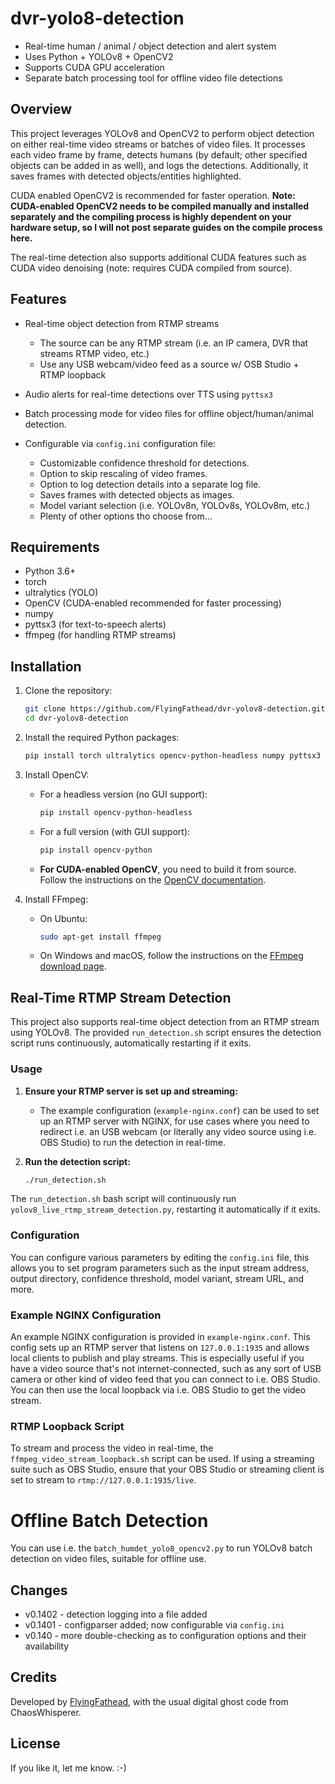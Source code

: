 # dvr-yolo8-detection

- Real-time human / animal / object detection and alert system
- Uses Python + YOLOv8 + OpenCV2
- Supports CUDA GPU acceleration
- Separate batch processing tool for offline video file detections

## Overview

This project leverages YOLOv8 and OpenCV2 to perform object detection on either real-time video streams or batches of video files. It processes each video frame by frame, detects humans (by default; other specified objects can be added in as well), and logs the detections. Additionally, it saves frames with detected objects/entities highlighted.

CUDA enabled OpenCV2 is recommended for faster operation. **Note: CUDA-enabled OpenCV2 needs to be compiled manually and installed separately and the compiling process is highly dependent on your hardware setup, so I will not post separate guides on the compile process here.**

The real-time detection also supports additional CUDA features such as CUDA video denoising (note: requires CUDA compiled from source).

## Features

- Real-time object detection from RTMP streams
   - The source can be any RTMP stream (i.e. an IP camera, DVR that streams RTMP video, etc.)
   - Use any USB webcam/video feed as a source w/ OSB Studio + RTMP loopback
- Audio alerts for real-time detections over TTS using `pyttsx3`   
- Batch processing mode for video files for offline object/human/animal detection.

- Configurable via `config.ini` configuration file:
   - Customizable confidence threshold for detections.
   - Option to skip rescaling of video frames.
   - Option to log detection details into a separate log file.
   - Saves frames with detected objects as images.
   - Model variant selection (i.e. YOLOv8n, YOLOv8s, YOLOv8m, etc.)
   - Plenty of other options tho choose from...

## Requirements

- Python 3.6+
- torch
- ultralytics (YOLO)
- OpenCV (CUDA-enabled recommended for faster processing)
- numpy
- pyttsx3 (for text-to-speech alerts)
- ffmpeg (for handling RTMP streams)

## Installation

1. Clone the repository:

   ```bash
   git clone https://github.com/FlyingFathead/dvr-yolov8-detection.git
   cd dvr-yolov8-detection
   ```

2. Install the required Python packages:

   ```bash
   pip install torch ultralytics opencv-python-headless numpy pyttsx3 configparser
   ```

3. Install OpenCV:
   - For a headless version (no GUI support):
     ```bash
     pip install opencv-python-headless
     ```
   - For a full version (with GUI support):
     ```bash
     pip install opencv-python
     ```
   - **For CUDA-enabled OpenCV**, you need to build it from source. Follow the instructions on the [OpenCV documentation](https://docs.opencv.org/master/d6/d15/tutorial_building_tegra_cuda.html).

4. Install FFmpeg:
   - On Ubuntu:
     ```bash
     sudo apt-get install ffmpeg
     ```
   - On Windows and macOS, follow the instructions on the [FFmpeg download page](https://ffmpeg.org/download.html).

## Real-Time RTMP Stream Detection

This project also supports real-time object detection from an RTMP stream using YOLOv8. The provided `run_detection.sh` script ensures the detection script runs continuously, automatically restarting if it exits.

### Usage

1. **Ensure your RTMP server is set up and streaming:**
   - The example configuration (`example-nginx.conf`) can be used to set up an RTMP server with NGINX, for use cases where you need to redirect i.e. an USB webcam (or literally any video source using i.e. OBS Studio) to run the detection in real-time.   

2. **Run the detection script:**

   ```bash
   ./run_detection.sh
   ```

The `run_detection.sh` bash script will continuously run `yolov8_live_rtmp_stream_detection.py`, restarting it automatically if it exits.

### Configuration

You can configure various parameters by editing the `config.ini` file, this allows you to set program parameters such as the input stream address, output directory, confidence threshold, model variant, stream URL, and more.

### Example NGINX Configuration

An example NGINX configuration is provided in `example-nginx.conf`. This config sets up an RTMP server that listens on `127.0.0.1:1935` and allows local clients to publish and play streams. This is especially useful if you have a video source that's not internet-connected, such as any sort of USB camera or other kind of video feed that you can connect to i.e. OBS Studio. You can then use the local loopback via i.e. OBS Studio to get the video stream.

### RTMP Loopback Script

To stream and process the video in real-time, the `ffmpeg_video_stream_loopback.sh` script can be used. If using a streaming suite such as OBS Studio, ensure that your OBS Studio or streaming client is set to stream to `rtmp://127.0.0.1:1935/live`.

# Offline Batch Detection

You can use i.e. the `batch_humdet_yolo8_opencv2.py` to run YOLOv8 batch detection on video files, suitable for offline use.

## Changes
- v0.1402 - detection logging into a file added
- v0.1401 - configparser added; now configurable via `config.ini`
- v0.140 - more double-checking as to configuration options and their availability

## Credits
Developed by [FlyingFathead](https://github.com/FlyingFathead), with the usual digital ghost code from ChaosWhisperer.

## License
If you like it, let me know. :-)